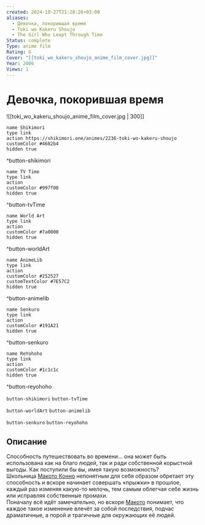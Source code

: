 ```yaml
---
created: 2024-10-27T21:28:26+03:00
aliases:
  - Девочка, покорившая время
  - Toki wo Kakeru Shoujo
  - The Girl Who Leapt Through Time
Status: complete
Type: anime film
Rating: G
Cover: "[[toki_wo_kakeru_shoujo_anime_film_cover.jpg]]"
Year: 2006
Views: 1
---
```


# Девочка, покорившая время

![[toki_wo_kakeru_shoujo_anime_film_cover.jpg | 300]]

```button
name Shikimori
type link
action https://shikimori.one/animes/2236-toki-wo-kakeru-shoujo
customColor #4682b4
hidden true
```
^button-shikimori

```button
name TV Time
type link
action 
customColor #997f00
hidden true
```
^button-tvTime

```button
name World Art
type link
action 
customColor #7a0000
hidden true
```
^button-worldArt

```button
name AnimeLib
type link
action 
customColor #252527
customTextColor #7E57C2
hidden true
```
^button-animelib

```button
name Senkuro
type link
action 
customColor #191A21
hidden true
```
^button-senkuro

```button
name ReYohoho
type link
action 
customColor #1c1c1c
hidden true
```
^button-reyohoho



`button-shikimori` `button-tvTime`

`button-worldArt` `button-animelib`

`button-senkuro` `button-reyohoho`

## Описание

Способность путешествовать во времени... она может быть использована как на благо людей, так и ради собственной корыстной выгоды. Как поступили бы вы, имея такую возможность?  
Школьница [Макото Конно](https://shikimori.one/characters/2530-makoto-konno) непонятным для себя образом обретает эту способность и вскоре начинает совершать «прыжки» в прошлое, каждый раз изменяя какую-то мелочь, тем самым облегчая себе жизнь или исправляя собственные промахи.  
Поначалу всё идёт замечательно, но вскоре [Макото](https://shikimori.one/characters/2530-makoto-konno) понимает, что каждое такое изменение влечёт за собой последствия, подчас драматичные, а порой и трагичные для окружающих её людей.
